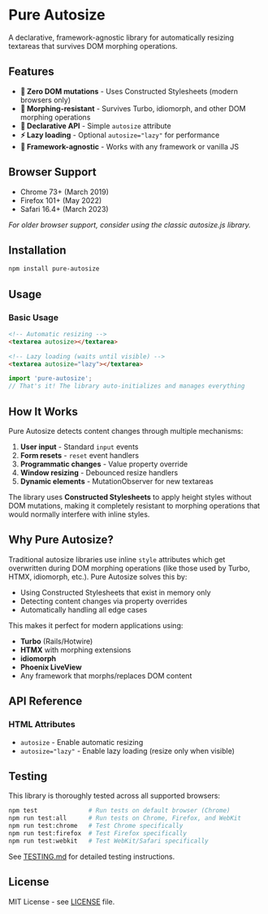 # Pure Autosize

A declarative, framework-agnostic library for automatically resizing textareas that survives DOM morphing operations.

## Features

- **🚀 Zero DOM mutations** - Uses Constructed Stylesheets (modern browsers only)
- **🔄 Morphing-resistant** - Survives Turbo, idiomorph, and other DOM morphing operations
- **📝 Declarative API** - Simple `autosize` attribute
- **⚡ Lazy loading** - Optional `autosize="lazy"` for performance
- **🎯 Framework-agnostic** - Works with any framework or vanilla JS

## Browser Support

- Chrome 73+ (March 2019)
- Firefox 101+ (May 2022)
- Safari 16.4+ (March 2023)

*For older browser support, consider using the classic autosize.js library.*

## Installation

```bash
npm install pure-autosize
```

## Usage

### Basic Usage

```html
<!-- Automatic resizing -->
<textarea autosize></textarea>

<!-- Lazy loading (waits until visible) -->
<textarea autosize="lazy"></textarea>
```

```javascript
import 'pure-autosize';
// That's it! The library auto-initializes and manages everything
```

## How It Works

Pure Autosize detects content changes through multiple mechanisms:

1. **User input** - Standard `input` events
2. **Form resets** - `reset` event handlers
3. **Programmatic changes** - Value property override
4. **Window resizing** - Debounced resize handlers
5. **Dynamic elements** - MutationObserver for new textareas

The library uses **Constructed Stylesheets** to apply height styles without DOM mutations, making it completely resistant to morphing operations that would normally interfere with inline styles.

## Why Pure Autosize?

Traditional autosize libraries use inline `style` attributes which get overwritten during DOM morphing operations (like those used by Turbo, HTMX, idiomorph, etc.). Pure Autosize solves this by:

- Using Constructed Stylesheets that exist in memory only
- Detecting content changes via property overrides
- Automatically handling all edge cases

This makes it perfect for modern applications using:
- **Turbo** (Rails/Hotwire)
- **HTMX** with morphing extensions
- **idiomorph**
- **Phoenix LiveView**
- Any framework that morphs/replaces DOM content

## API Reference

### HTML Attributes

- `autosize` - Enable automatic resizing
- `autosize="lazy"` - Enable lazy loading (resize only when visible)

## Testing

This library is thoroughly tested across all supported browsers:

```bash
npm test              # Run tests on default browser (Chrome)
npm run test:all      # Run tests on Chrome, Firefox, and WebKit
npm run test:chrome   # Test Chrome specifically
npm run test:firefox  # Test Firefox specifically
npm run test:webkit   # Test WebKit/Safari specifically
```

See [TESTING.md](TESTING.md) for detailed testing instructions.

## License

MIT License - see [LICENSE](LICENSE) file.
